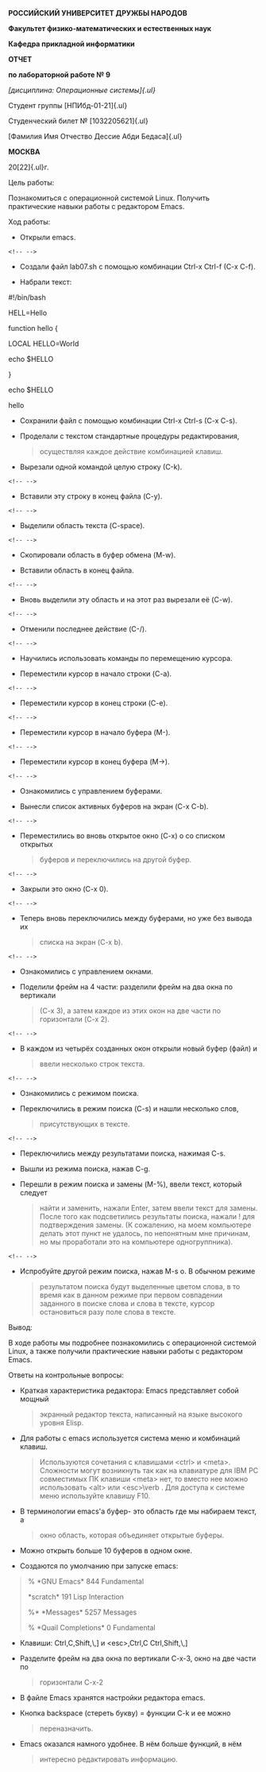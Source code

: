 **РОССИЙСКИЙ УНИВЕРСИТЕТ ДРУЖБЫ НАРОДОВ**

**Факультет физико-математических и естественных наук**

**Кафедра прикладной информатики**

**ОТЧЕТ**

**по лабораторной работе № 9**

*[дисциплина: Операционные системы]{.ul}*

Студент группы [НПИбд-01-21]{.ul}

Студенческий билет № [1032205621]{.ul}

[Фамилия Имя Отчествo Дессие Абди Бедаса]{.ul}

**МОСКВА**

20[22]{.ul}г.

Цель работы:

Познакомиться с операционной системой Linux. Получить практические
навыки работы с редактором Emacs.

Ход работы:

-   Открыли emacs.

```{=html}
<!-- -->
```
-   Создали файл lab07.sh с помощью комбинации Ctrl-x Ctrl-f (C-x C-f).

-   Набрали текст:

\#!/bin/bash

HELL=Hello

function hello {

LOCAL HELLO=World

echo \$HELLO

}

echo \$HELLO

hello

-   Сохранили файл с помощью комбинации Ctrl-x Ctrl-s (C-x C-s).

-   Проделали с текстом стандартные процедуры редактирования,
    > осуществляя каждое действие комбинацией клавиш.

-   Вырезали одной командой целую строку (С-k).

```{=html}
<!-- -->
```
-   Вставили эту строку в конец файла (C-y).

```{=html}
<!-- -->
```
-   Выделили область текста (C-space).

```{=html}
<!-- -->
```
-   Скопировали область в буфер обмена (M-w).

-   Вставили область в конец файла.

```{=html}
<!-- -->
```
-   Вновь выделили эту область и на этот раз вырезали её (C-w).

```{=html}
<!-- -->
```
-   Отменили последнее действие (C-/).

```{=html}
<!-- -->
```
-   Научились использовать команды по перемещению курсора.

-   Переместили курсор в начало строки (C-a).

```{=html}
<!-- -->
```
-   Переместили курсор в конец строки (C-e).

```{=html}
<!-- -->
```
-   Переместили курсор в начало буфера (M-).

```{=html}
<!-- -->
```
-   Переместили курсор в конец буфера (M-\>).

```{=html}
<!-- -->
```
-   Ознакомились с управлением буферами.

-   Вынесли список активных буферов на экран (C-x C-b).

```{=html}
<!-- -->
```
-   Переместились во вновь открытое окно (C-x) o со списком открытых
    > буферов и переключились на другой буфер.

```{=html}
<!-- -->
```
-   Закрыли это окно (C-x 0).

```{=html}
<!-- -->
```
-   Теперь вновь переключились между буферами, но уже без вывода их
    > списка на экран (C-x b).

```{=html}
<!-- -->
```
-   Ознакомились с управлением окнами.

-   Поделили фрейм на 4 части: разделили фрейм на два окна по вертикали
    > (C-x 3), а затем каждое из этих окон на две части по горизонтали
    > (C-x 2).

```{=html}
<!-- -->
```
-   В каждом из четырёх созданных окон открыли новый буфер (файл) и
    > ввели несколько строк текста.

```{=html}
<!-- -->
```
-   Ознакомились с режимом поиска.

-   Переключились в режим поиска (C-s) и нашли несколько слов,
    > присутствующих в тексте.

```{=html}
<!-- -->
```
-   Переключились между результатами поиска, нажимая C-s.

-   Вышли из режима поиска, нажав C-g.

-   Перешли в режим поиска и замены (M-%), ввели текст, который следует
    > найти и заменить, нажали Enter, затем ввели текст для замены.
    > После того как подсветились результаты поиска, нажали ! для
    > подтверждения замены. (К сожалению, на моем компьютере делать этот
    > пункт не удалось, по непонятным мне причинам, но мы проработали
    > это на компьютере одногруппника).

```{=html}
<!-- -->
```
-   Испробуйте другой режим поиска, нажав M-s o. В обычном режиме
    > результатом поиска будут выделенные цветом слова, в то время как в
    > данном режиме при первом совпадении заданного в поиске слова и
    > слова в тексте, курсор остановиться разу поле слова в тексте.

Вывод:

В ходе работы мы подробнее познакомились с операционной системой Linux,
а также получили практические навыки работы с редактором Emacs.

Ответы на контрольные вопросы:

-   Краткая характеристика редактора: Emacs представляет собой мощный
    > экранный редактор текста, написанный на языке высокого уровня
    > Elisp.

-   Для работы с emacs используется система меню и комбинаций клавиш.
    > Используются сочетания c клавишами \<ctrl\> и \<meta\>. Сложности
    > могут возникнуть так как на клавиатуре для IBM PC совместимых ПК
    > клавиши \<meta\> нет, то вместо нее можно использовать \<alt\> или
    > \<esc\>\\verb . Для доступа к системе меню используйте клавишу
    > F10.

-   В терминологии emacs'а буфер- это область где мы набираем текст, а
    > окно область, которая объединяет открытые буферы.

-   Можно открыть больше 10 буферов в одном окне.

-   Создаются по умолчанию при запуске emacs:

> \% \*GNU Emacs\* 844 Fundamental
>
> \*scratch\* 191 Lisp Interaction
>
> %\* \*Messages\* 5257 Messages
>
> \% \*Quail Completions\* 0 Fundamental

-   Клавиши: Ctrl,C,Shift,\\,\] и \<esc\>,Ctrl,C Ctrl,Shift,\\,\]

-   Разделите фрейм на два окна по вертикали C-x-3, окно на две части по
    > горизонтали C-x-2

-   В файле Emacs хранятся настройки редактора emacs.

-   Кнопка backspace (стереть букву) = функции C-k и ее можно
    > переназначить.

-   Emacs оказался намного удобнее. В нём больше функций, в нём
    > интересно редактировать информацию.
